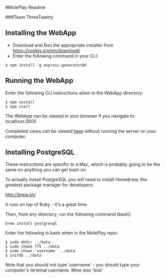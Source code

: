 #MolePlay Readme  

###Team ThreeTwenty


## Installing the WebApp

  * Download and Run the appropriate installer from https://nodejs.org/en/download/
  * Enter the following command in your CLI:
  ```
  $ npm install -g express-generator@4
  ```
  
  
## Running the WebApp

  Enter the following CLI instructions when in the WebApp directory:
  ```
  $ npm install
  $ npm start
  ```
  
  The WebApp can be viewed in your browser if you navigate to: localhost:3000
  

Completed views can be viewed [here](https://tranquil-eyrie-6820.herokuapp.com/devsitemap) without running the server on your computer.

## Installing PostgreSQL

  These instructions are specific to a Mac, which is probably going to be the same on anything you can get bash on.

  To actually install PostgreSQL you will need to install Homebrew, the greatest package manager for developers:

  http://brew.sh/

  It runs on top of Ruby - it's a great time.

  Then, from any directory, run the following command (bash):
  ```
  brew install postgresql
  ```

  Enter the following in bash when in the MolePlay repo:
  ```
  $ sudo mkdir ../data
  $ sudo chmod 775 ../data
  $ sudo chown 'username' ../data
  $ initdb ../data
  ```

  Note that you should not type 'username' - you should type your computer's terminal username. Mine was 'bob'
